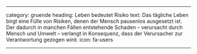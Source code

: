 ---

category: gruende
heading: Leben bedeutet Risiko <span class="caret"></span>
text: Das tägliche Leben birgt eine Fülle von Risiken, denen der Mensch pausenlos ausgesetzt ist. Der dadurch in manchen Fällen entstehende Schaden – verursacht durch Mensch und Umwelt – verlangt in Konsequenz, dass der Verursacher zur Verantwortung gezogen wird.
icon: fa-users

---